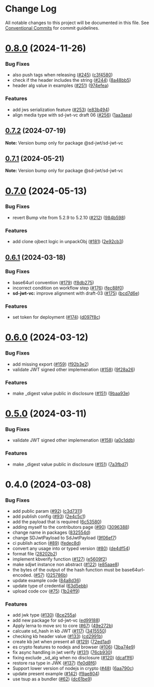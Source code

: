 # Change Log

All notable changes to this project will be documented in this file.
See [Conventional Commits](https://conventionalcommits.org) for commit guidelines.

# [0.8.0](https://github.com/openwallet-foundation-labs/sd-jwt-js/compare/v0.7.2...v0.8.0) (2024-11-26)


### Bug Fixes

* also push tags when releasing ([#245](https://github.com/openwallet-foundation-labs/sd-jwt-js/issues/245)) ([c3f4580](https://github.com/openwallet-foundation-labs/sd-jwt-js/commit/c3f4580c6e93856b5eaaad98d12984a7be932639))
* check if the header includes the string ([#244](https://github.com/openwallet-foundation-labs/sd-jwt-js/issues/244)) ([8a48bb5](https://github.com/openwallet-foundation-labs/sd-jwt-js/commit/8a48bb57fcf9bbad349f349b0aa1ffd997c86bb2))
* header alg value in examples ([#251](https://github.com/openwallet-foundation-labs/sd-jwt-js/issues/251)) ([974efea](https://github.com/openwallet-foundation-labs/sd-jwt-js/commit/974efea1e457689bab92d2fc23aae0ed9fb0eafd))


### Features

* add jws serialization feature ([#253](https://github.com/openwallet-foundation-labs/sd-jwt-js/issues/253)) ([e83b494](https://github.com/openwallet-foundation-labs/sd-jwt-js/commit/e83b4946595d043f56647e6cdc98ad34edf0acde))
* align media type with sd-jwt-vc draft 06 ([#256](https://github.com/openwallet-foundation-labs/sd-jwt-js/issues/256)) ([1aa3aea](https://github.com/openwallet-foundation-labs/sd-jwt-js/commit/1aa3aea86213e75328975e34d9bf71410fc7a12a))





## [0.7.2](https://github.com/openwallet-foundation-labs/sd-jwt-js/compare/v0.7.1...v0.7.2) (2024-07-19)

**Note:** Version bump only for package @sd-jwt/sd-jwt-vc





## [0.7.1](https://github.com/openwallet-foundation-labs/sd-jwt-js/compare/v0.7.0...v0.7.1) (2024-05-21)

**Note:** Version bump only for package @sd-jwt/sd-jwt-vc





# [0.7.0](https://github.com/openwallet-foundation-labs/sd-jwt-js/compare/v0.6.1...v0.7.0) (2024-05-13)


### Bug Fixes

* revert Bump vite from 5.2.9 to 5.2.10 ([#212](https://github.com/openwallet-foundation-labs/sd-jwt-js/issues/212)) ([984b598](https://github.com/openwallet-foundation-labs/sd-jwt-js/commit/984b598321d2856ce358c8d6348afe96be694388))


### Features

* add clone ojbect logic in unpackObj ([#181](https://github.com/openwallet-foundation-labs/sd-jwt-js/issues/181)) ([2e92cb3](https://github.com/openwallet-foundation-labs/sd-jwt-js/commit/2e92cb3abc27f6dbde19c7c016bc1f8ba60f9ff6))





## [0.6.1](https://github.com/openwallet-foundation-labs/sd-jwt-js/compare/v0.6.0...v0.6.1) (2024-03-18)


### Bug Fixes

* base64url convention ([#179](https://github.com/openwallet-foundation-labs/sd-jwt-js/issues/179)) ([f8db275](https://github.com/openwallet-foundation-labs/sd-jwt-js/commit/f8db275690dab88000a039838680a3478b3b61ec))
* incorrect condition on workflow step ([#176](https://github.com/openwallet-foundation-labs/sd-jwt-js/issues/176)) ([fec88f0](https://github.com/openwallet-foundation-labs/sd-jwt-js/commit/fec88f0c084ee09b3a0c80920782c3efadfc51b1))
* **sd-jwt-vc:** improve alignment with draft-03 ([#175](https://github.com/openwallet-foundation-labs/sd-jwt-js/issues/175)) ([bcd7d6e](https://github.com/openwallet-foundation-labs/sd-jwt-js/commit/bcd7d6e40fff938d06425d69297274400ab9e8a6))


### Features

* set token for deployment ([#174](https://github.com/openwallet-foundation-labs/sd-jwt-js/issues/174)) ([d097f8c](https://github.com/openwallet-foundation-labs/sd-jwt-js/commit/d097f8c0047abeefd7840d431521da4f7c331804))





# [0.6.0](https://github.com/openwallet-foundation-labs/sd-jwt-js/compare/v0.5.0...v0.6.0) (2024-03-12)


### Bug Fixes

* add missing export ([#159](https://github.com/openwallet-foundation-labs/sd-jwt-js/issues/159)) ([f92b3e2](https://github.com/openwallet-foundation-labs/sd-jwt-js/commit/f92b3e246371a83c51c5450b9bccb04753c58bf4))
* validate JWT signed other implemenation ([#158](https://github.com/openwallet-foundation-labs/sd-jwt-js/issues/158)) ([9f28a26](https://github.com/openwallet-foundation-labs/sd-jwt-js/commit/9f28a26214d4112e5ef280e5e754b62e36772328))


### Features

* make _digest value public in disclosure ([#151](https://github.com/openwallet-foundation-labs/sd-jwt-js/issues/151)) ([9baa93e](https://github.com/openwallet-foundation-labs/sd-jwt-js/commit/9baa93efb612ee2fe73c5872766cbc37e541c4dc))





# [0.5.0](https://github.com/openwallet-foundation-labs/sd-jwt-js/compare/v0.4.0...v0.5.0) (2024-03-11)


### Bug Fixes

* validate JWT signed other implemenation ([#158](https://github.com/openwallet-foundation-labs/sd-jwt-js/issues/158)) ([a0c1ddb](https://github.com/openwallet-foundation-labs/sd-jwt-js/commit/a0c1ddbb4c3785d03fc7302183f9c13e3c3fd955))


### Features

* make _digest value public in disclosure ([#151](https://github.com/openwallet-foundation-labs/sd-jwt-js/issues/151)) ([7a3fbd7](https://github.com/openwallet-foundation-labs/sd-jwt-js/commit/7a3fbd7db19b6501978340c972b171743d287285))





# 0.4.0 (2024-03-08)


### Bug Fixes

* add public param ([#92](https://github.com/openwallet-foundation-labs/sd-jwt-js/issues/92)) ([c3d7311](https://github.com/openwallet-foundation-labs/sd-jwt-js/commit/c3d7311551693bddaf8b2661f0e1b295f8d3e00c))
* add publish config ([#93](https://github.com/openwallet-foundation-labs/sd-jwt-js/issues/93)) ([2e4c5c1](https://github.com/openwallet-foundation-labs/sd-jwt-js/commit/2e4c5c176dc88e58e49d06783b7658d8ad872313))
* add the payload that is required ([6c53580](https://github.com/openwallet-foundation-labs/sd-jwt-js/commit/6c53580d12e4361c40435b90628302749fa32b1c))
* adding myself to the contributors page ([#90](https://github.com/openwallet-foundation-labs/sd-jwt-js/issues/90)) ([3096388](https://github.com/openwallet-foundation-labs/sd-jwt-js/commit/3096388a196be7050ffb7a87e91980e45a24e304))
* change name in packages ([832554d](https://github.com/openwallet-foundation-labs/sd-jwt-js/commit/832554d56c44d46677a55d5c1f76ea5414335931))
* change SDJwtPayload to SdJwtPayload ([9f06ef7](https://github.com/openwallet-foundation-labs/sd-jwt-js/commit/9f06ef7bd31a1dff4e9bf988e425200a5e1aa82d))
* ci publish action ([#89](https://github.com/openwallet-foundation-labs/sd-jwt-js/issues/89)) ([fedec8d](https://github.com/openwallet-foundation-labs/sd-jwt-js/commit/fedec8d8552300ab26229a5c94031086ff02aaec))
* convert any usage into  or typed version ([#80](https://github.com/openwallet-foundation-labs/sd-jwt-js/issues/80)) ([de4df54](https://github.com/openwallet-foundation-labs/sd-jwt-js/commit/de4df54f2a0a77fdbf97e10abac555a98e70c6e0))
* format file ([28202b2](https://github.com/openwallet-foundation-labs/sd-jwt-js/commit/28202b20daf80225cea0f5415a14b623276c6188))
* implement kbverify function ([#127](https://github.com/openwallet-foundation-labs/sd-jwt-js/issues/127)) ([e5609f2](https://github.com/openwallet-foundation-labs/sd-jwt-js/commit/e5609f26fab8c4991d3bd6c36066a95a30cfb972))
* make sdjwt instance non abstract ([#122](https://github.com/openwallet-foundation-labs/sd-jwt-js/issues/122)) ([e85aae8](https://github.com/openwallet-foundation-labs/sd-jwt-js/commit/e85aae89910f5d9468e29ef14ef3b3d3215b86fd))
* the bytes of the output of the hash function must be base64url-encoded. ([#57](https://github.com/openwallet-foundation-labs/sd-jwt-js/issues/57)) ([025786b](https://github.com/openwallet-foundation-labs/sd-jwt-js/commit/025786bd76415195e5daff0c5f2270ece31bd963))
* update example code ([84a8d36](https://github.com/openwallet-foundation-labs/sd-jwt-js/commit/84a8d365508fffcd34d72149f9462767a116c4f5))
* update type of credential ([63d5ebb](https://github.com/openwallet-foundation-labs/sd-jwt-js/commit/63d5ebb4e3e5dd34ae8f82b2ef890a9b2647654f))
* upload code cov ([#75](https://github.com/openwallet-foundation-labs/sd-jwt-js/issues/75)) ([1b24ff9](https://github.com/openwallet-foundation-labs/sd-jwt-js/commit/1b24ff9fb57e0ddd480892cba09e01e70d3f1cdc))


### Features

* add jwk type ([#130](https://github.com/openwallet-foundation-labs/sd-jwt-js/issues/130)) ([8ce255a](https://github.com/openwallet-foundation-labs/sd-jwt-js/commit/8ce255a64b0940e92e647aa544bf5990b48279b7))
* add new package for sd-jwt-vc ([ed99188](https://github.com/openwallet-foundation-labs/sd-jwt-js/commit/ed99188f13184d58db64b4211e39fb67f3f78cb5))
* Apply lerna to move src to core ([#67](https://github.com/openwallet-foundation-labs/sd-jwt-js/issues/67)) ([49e272b](https://github.com/openwallet-foundation-labs/sd-jwt-js/commit/49e272b6b51c5226e22732c469e566fd3c14c57c))
* calcuate sd_hash in kb JWT ([#117](https://github.com/openwallet-foundation-labs/sd-jwt-js/issues/117)) ([3415550](https://github.com/openwallet-foundation-labs/sd-jwt-js/commit/3415550fbcd99f97babff442a4928cc827c5c9cc))
* checking kb header value ([#133](https://github.com/openwallet-foundation-labs/sd-jwt-js/issues/133)) ([cd2991b](https://github.com/openwallet-foundation-labs/sd-jwt-js/commit/cd2991b88a0522e39251c5ca2b67593130baa585))
* create kb jwt when present all ([#129](https://github.com/openwallet-foundation-labs/sd-jwt-js/issues/129)) ([72ed1ad](https://github.com/openwallet-foundation-labs/sd-jwt-js/commit/72ed1ad64b850876ba3b5d5e5df6128471fb44ac))
* es crypto features to nodejs and browser ([#106](https://github.com/openwallet-foundation-labs/sd-jwt-js/issues/106)) ([3ba74e9](https://github.com/openwallet-foundation-labs/sd-jwt-js/commit/3ba74e936dbc39698d47c6c8c1da956430e937f8))
* fix async handling in jwt verify ([#131](https://github.com/openwallet-foundation-labs/sd-jwt-js/issues/131)) ([76cb930](https://github.com/openwallet-foundation-labs/sd-jwt-js/commit/76cb93021dd62c241c87656975f74dd44b3766cf))
* fixing exclude _sd_alg when no disclosure ([#120](https://github.com/openwallet-foundation-labs/sd-jwt-js/issues/120)) ([dcaf1f6](https://github.com/openwallet-foundation-labs/sd-jwt-js/commit/dcaf1f6fad3289ea7cbe0f3f410fdc15c0f77fda))
* restore rsa type in JWK ([#137](https://github.com/openwallet-foundation-labs/sd-jwt-js/issues/137)) ([fe0d8f6](https://github.com/openwallet-foundation-labs/sd-jwt-js/commit/fe0d8f6a3249dfea27b08f82165555de389efe1d))
* Support lower version of nodejs in crypto ([#48](https://github.com/openwallet-foundation-labs/sd-jwt-js/issues/48)) ([6aa790c](https://github.com/openwallet-foundation-labs/sd-jwt-js/commit/6aa790c0bbb547608d88a6ae3809ffa6cae3cf73))
* update present example ([#142](https://github.com/openwallet-foundation-labs/sd-jwt-js/issues/142)) ([f9ae804](https://github.com/openwallet-foundation-labs/sd-jwt-js/commit/f9ae80418c4a571d7e8550817fe5ca59355c9746))
* use tsup as a bundler ([#62](https://github.com/openwallet-foundation-labs/sd-jwt-js/issues/62)) ([dc61be9](https://github.com/openwallet-foundation-labs/sd-jwt-js/commit/dc61be9df1d9b1a3184cb547e2c2b88e23b1b6fd))
